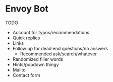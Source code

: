 # Envoy Bot
TODO
* Account for typos/recommendations
* Quick replies
* Links
* Follow up for dead end questions/no answers
  * Recommended ask/search/whatever
* Randomized filler words
* Hints/popdown thingy
* Mailto
* Contact form